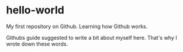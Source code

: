 # hello-world
My first repository on Github. Learning how Github works. 

Githubs guide suggested to write a bit about myself here.
That's why I wrote down these words. 
